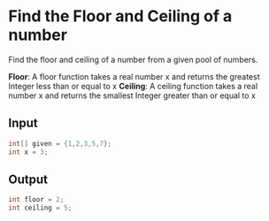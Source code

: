 # Find the Floor and Ceiling of a number

Find the floor and ceiling of a number from a given pool of numbers.

**Floor**: A floor function takes a real number x and returns the greatest Integer less than or equal to x
**Ceiling**: A ceiling function takes a real number x and returns the smallest Integer greater than or equal to x

## Input

```java
int[] given = {1,2,3,5,7};
int x = 3;
```

## Output

```java
int floor = 2;
int ceiling = 5;
```
